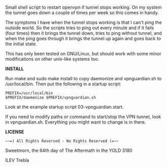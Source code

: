 Small shell script to restart openvpn if tunnel stops working. On my system the tunnel goes down a couple of times per week so this comes in handy.

The symptoms I have when the tunnel stops working is that I can't ping the outside world. So the scripts tries to ping out every minute and if it fails (four times) then it brings the tunnel down, tries to ping without tunnel, and when the ping goes through it brings the tunnel up again and goes back to the initial state.

This has only been tested on GNU/Linux, but should work with some minor modifications on other unix-like systems too.

**INSTALL**

Run make and sudo make install to copy daemonize and vpnguardian.sh to /usr/local/bin. Then put the following in a startup script:

    PREFIX=/usr/local/bin
    $PREFIX/daemonize $PREFIX/vpnguardian.sh

Look at the example startup script 03-vpnguardian.start.

If you need to modify paths or command to start/stop the VPN tunnel, look in vpnguardian.sh. Everything you might want to change is in there.

**LICENSE**

    ~~=) All Rights Reversed - No Rights Reserved (=~~

Sweetmorn, the 64th day of The Aftermath in the YOLD 3180

ILEV Trebla
